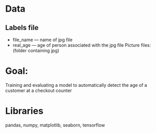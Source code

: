 # Data
## Labels file

- file_name — name of jpg file
- real_age — age of person associated with the jpg file Picture files: (folder containing jpg)
# Goal:
Training and evaluating a model to automatically detect the age of a customer at a checkout counter

# Libraries
pandas, numpy, matplotlib, seaborn, tensorflow
